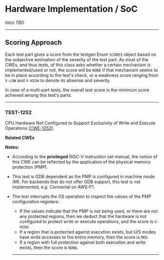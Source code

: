 # Hardware Implementation / SoC #

*Intro TBD*

------------------

## Scoring Approach ##

Each test part gives a score from the testgen Enum `SCORES` object based on the subjective estimation of the 
severity of the test part. As most of the CWEs, and thus tests, of this class asks whether a certain mechanism is implemented/used or not, the score will be `NONE` if that mechanism seems to be in place according to the test's check, or a weakness score ranging from `V-LOW` and `V-HIGH` to denote its absense and severity.
 
In case of a multi-part tests, the overall test score is the minimum score achieved among this test's parts.

------------------

### TEST-1252 ###
CPU Hardware Not Configured to Support Exclusivity of Write and Execute Operations \[[CWE-1252](https://cwe.mitre.org/data/definitions/1252.html)\].

**Related CWEs**   

**Notes:**   

- According to the **privileged** RISC-V instruction set manual, the notion of this CWE can be reflected by the application of the physical memory protection (PMP). 
- This test is GDB dependent as the PMP is configured in machine mode (M). For backends that do not offer GDB support, this test is not implemented, e.g. Connectal on AWS-F1.
- The test interrupts the OS operation to inspect the values of the PMP configuration registers:
  - If the values indicate that the PMP is not being used, or there are not any protected regions, then we deduct that the hardware is not configured to protect write or execute operations, and the score is `V-HIGH`.
  - If a region that is protected against execution exists, but U/S modes have write accesses to the entire memory, then the score is `MED`.
  - If a region with full protection against both execution and write exists, then the score is `NONE`.

  ------------------